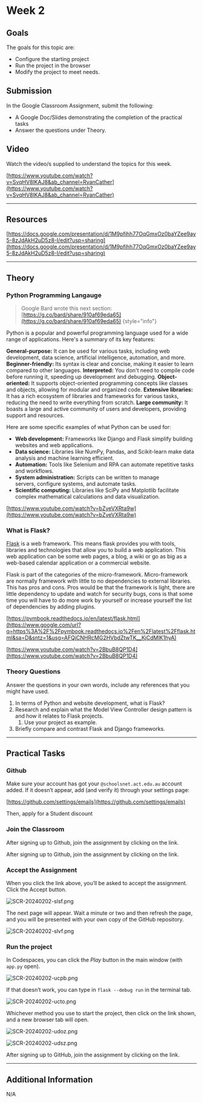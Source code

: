 # Week 2

## Goals

The goals for this topic are:

- Configure the starting project
- Run the project in the browser
- Modify the project to meet needs.

## Submission

In the Google Classroom Assignment, submit the following:

- A Google Doc/Slides demonstrating the completion of the practical tasks
- Answer the questions under Theory.

## Video

Watch the video/s supplied to understand the topics for this week.

[https://www.youtube.com/watch?v=SvqHV8lKAJ8&ab_channel=RyanCather](https://www.youtube.com/watch?v=SvqHV8lKAJ8&ab_channel=RyanCather)

---

## Resources

[https://docs.google.com/presentation/d/1M9pfihh77OqGmxOz0baYZee9ay5-8zJdAkH2uD5z8-I/edit?usp=sharing](https://docs.google.com/presentation/d/1M9pfihh77OqGmxOz0baYZee9ay5-8zJdAkH2uD5z8-I/edit?usp=sharing)

---

## Theory

### Python Programming Langauge


> Google Bard wrote this next section: [https://g.co/bard/share/910af69eda65](https://g.co/bard/share/910af69eda65)
{style="info"}

Python is a popular and powerful programming language used for a wide range of applications. Here's a summary of its key features:

**General-purpose:** It can be used for various tasks, including web development, data science, artificial intelligence, automation, and more.
**Beginner-friendly:** Its syntax is clear and concise, making it easier to learn compared to other languages.
**Interpreted:** You don't need to compile code before running it, speeding up development and debugging.
**Object-oriented:** It supports object-oriented programming concepts like classes and objects, allowing for modular and organized code.
**Extensive libraries:** It has a rich ecosystem of libraries and frameworks for various tasks, reducing the need to write everything from scratch.
**Large community:** It boasts a large and active community of users and developers, providing support and resources.

Here are some specific examples of what Python can be used for:

- **Web development:** Frameworks like Django and Flask simplify building websites and web applications.
- **Data science:** Libraries like NumPy, Pandas, and Scikit-learn make data analysis and machine learning efficient.
- **Automation:** Tools like Selenium and RPA can automate repetitive tasks and workflows.
- **System administration:** Scripts can be written to manage servers, configure systems, and automate tasks.
- **Scientific computing:** Libraries like SciPy and Matplotlib facilitate complex mathematical calculations and data visualization.

[https://www.youtube.com/watch?v=bZyeVXRta9w](https://www.youtube.com/watch?v=bZyeVXRta9w)

### What is Flask?

[Flask](http://www.google.com/url?q=http%3A%2F%2Fflask.pocoo.org%2F&sa=D&sntz=1&usg=AFQjCNEJ9V-_HcnDs2ho4QdgKcuzcvyZwA) is a web framework. This means flask provides you with tools, libraries and technologies that allow you to build a web application. This web application can be some web pages, a blog, a wiki or go as big as a web-based calendar application or a commercial website.

Flask is part of the categories of the micro-framework. Micro-framework are normally framework with little to no dependencies to external libraries. This has pros and cons. Pros would be that the framework is light, there are little dependency to update and watch for security bugs, cons is that some time you will have to do more work by yourself or increase yourself the list of dependencies by adding plugins.

[https://pymbook.readthedocs.io/en/latest/flask.html](https://www.google.com/url?q=https%3A%2F%2Fpymbook.readthedocs.io%2Fen%2Flatest%2Fflask.html&sa=D&sntz=1&usg=AFQjCNHRcMG2HVbdZtwTK__KjCdMlK1hyA)

[https://www.youtube.com/watch?v=2BbuB8QP1D4](https://www.youtube.com/watch?v=2BbuB8QP1D4)

### Theory Questions

Answer the questions in your own words, include any references that you might have used.

1. In terms of Python and website development, what is Flask?
2. Research and explain what the Model View Controller design pattern is and how it relates to Flask projects.
    1. Use your project as example.
3. Briefly compare and contrast Flask and Django frameworks.

---

## Practical Tasks

### Github

Make sure your account has got your `@schoolsnet.act.edu.au` account added. If it doesn’t appear, add (and verify it) through your settings page:

[https://github.com/settings/emails](https://github.com/settings/emails)

Then, apply for a Student discount

[](https://education.github.com/discount_requests/application)

### Join the Classroom

After signing up to Github, join the assignment by clicking on the link.

[](https://classroom.github.com/a/2p7G1LbL)

After signing up to Github, join the assignment by clicking on the link.

### Accept the Assignment

When you click the link above, you’ll be asked to accept the assignment. Click the Accept button.

![SCR-20240202-slsf.png](assignmentAccept.png)

The next page will appear. Wait a minute or two and then refresh the page, and you will be presented with your own copy of the GitHub repository.

![SCR-20240202-slvf.png](assignmentAccepted.png)

### Run the project

In Codespaces, you can click the *Play* button in the main window (with `app.py` open).

![SCR-20240202-ucpb.png](codeSpacesRun.png)

If that doesn’t work, you can type in `flask --debug run` in the terminal tab.

![SCR-20240202-ucto.png](codeSpacesRunAlternative.png)

Whichever method you use to start the project, then click on the link shown, and a new browser tab will open.

![SCR-20240202-udoz.png](flaskRunningURL.png)

![SCR-20240202-udsz.png](flaskRunning.png)

After signing up to GitHub, join the assignment by clicking on the link.

---

## Additional Information

N/A
